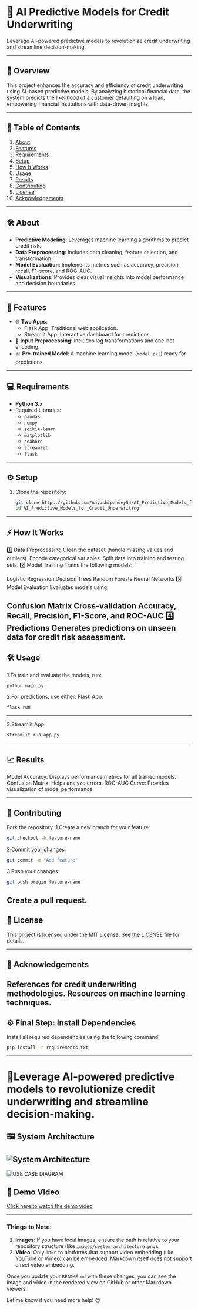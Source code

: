 # 🚀 AI Predictive Models for Credit Underwriting  
Leverage AI-powered predictive models to revolutionize credit underwriting and streamline decision-making.

---

## 📜 Overview  
This project enhances the accuracy and efficiency of credit underwriting using AI-based predictive models. By analyzing historical financial data, the system predicts the likelihood of a customer defaulting on a loan, empowering financial institutions with data-driven insights.

---

## 📂 Table of Contents  
1. [About](#️about)  
2. [Features](#features)  
3. [Requirements](#requirements)  
4. [Setup](#setup)  
5. [How It Works](#how-it-works)  
6. [Usage](#usage)  
7. [Results](#results)  
8. [Contributing](#contributing)  
9. [License](#license)  
10. [Acknowledgements](#acknowledgements)  

---

## 🛠️ About  
- **Predictive Modeling**: Leverages machine learning algorithms to predict credit risk.  
- **Data Preprocessing**: Includes data cleaning, feature selection, and transformation.  
- **Model Evaluation**: Implements metrics such as accuracy, precision, recall, F1-score, and ROC-AUC.  
- **Visualizations**: Provides clear visual insights into model performance and decision boundaries.  

---

## 🌟 Features  
- 🌐 **Two Apps**:  
  - Flask App: Traditional web application.  
  - Streamlit App: Interactive dashboard for predictions.  
- 🔄 **Input Preprocessing**: Includes log transformations and one-hot encoding.  
- 📊 **Pre-trained Model**: A machine learning model (`model.pkl`) ready for predictions.  

---

## 💻 Requirements  
- **Python 3.x**  
- Required Libraries:  
  - `pandas`  
  - `numpy`  
  - `scikit-learn`  
  - `matplotlib`  
  - `seaborn`  
  - `streamlit`  
  - `flask`  

---

## ⚙️ Setup  
1. Clone the repository:  
   ```bash
   git clone https://github.com/Aayushipandey54/AI_Predictive_Models_for_Credit_Underwriting.git  
   cd AI_Predictive_Models_for_Credit_Underwriting  

----------------------

## ⚡ How It Works
1️⃣ Data Preprocessing
Clean the dataset (handle missing values and outliers).
Encode categorical variables.
Split data into training and testing sets.
2️⃣ Model Training
Trains the following models:

Logistic Regression
Decision Trees
Random Forests
Neural Networks
3️⃣ Model Evaluation
Evaluates models using:

Confusion Matrix
Cross-validation
Accuracy, Recall, Precision, F1-Score, and ROC-AUC
4️⃣ Predictions
Generates predictions on unseen data for credit risk assessment.
--------------

## 🛠️ Usage
1.To train and evaluate the models, run:
```bash
python main.py
```

2.For predictions, use either:
Flask App:
```bash
flask run
```
----

3.Streamlit App:
```bash
streamlit run app.py
```

------------------------------------


## 📈 Results
Model Accuracy: Displays performance metrics for all trained models.
Confusion Matrix: Helps analyze errors.
ROC-AUC Curve: Provides visualization of model performance.

---------------

## 🤝 Contributing
Fork the repository.
1.Create a new branch for your feature:
```bash
git checkout -b feature-name
```
2.Commit your changes:
```bash
git commit -m "Add feature"
```
3.Push your changes:
```bash
git push origin feature-name
```
Create a pull request.
----------------

## 📜 License
This project is licensed under the MIT License. See the LICENSE file for details.

-----------------

## 🙌 Acknowledgements
References for credit underwriting methodologies.
Resources on machine learning techniques.
-------------------

## ⚙️ Final Step: Install Dependencies
Install all required dependencies using the following command:
```bash
pip install -r requirements.txt
```
------------

# 🚀Leverage AI-powered predictive models to revolutionize credit underwriting and streamline decision-making.

## 🖼️ System Architecture
![System Architecture](https://www.ijraset.com/images/text_version_uploads/imag%201_11441.png)
----
![USE CASE DIAGRAM](https://www.ijraset.com/images/text_version_uploads/imag%201_11442.png)

## 🎥 Demo Video
[Click here to watch the demo video](./videos/demo-video.mp4)

---------

### Things to Note:
1. **Images**: If you have local images, ensure the path is relative to your repository structure (like `images/system-architecture.png`).
2. **Video**: Only links to platforms that support video embedding (like YouTube or Vimeo) can be embedded. Markdown itself does not support direct video embedding.

Once you update your `README.md` with these changes, you can see the image and video in the rendered view on GitHub or other Markdown viewers.

Let me know if you need more help! 😊

